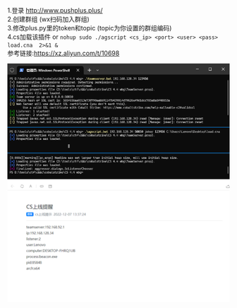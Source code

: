 1.登录 http://www.pushplus.plus/  
2.创建群组 (wx扫码加入群组)  
3.修改plus.py里的token和topic (topic为你设置的群组编码)  
4.cs加载该插件 or `nohup sudo ./agscript <cs_ip> <port> <user> <pass> load.cna  2>&1 &`  
参考链接:https://xz.aliyun.com/t/10698  

![](1.png)
![](2.png)
